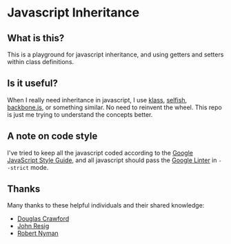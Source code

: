 Javascript Inheritance
======================

What is this?
-------------

This is a playground for javascript inheritance, and using
getters and setters within class definitions.

Is it useful?
-------------

When I really need inheritance in javascript, 
I use [klass](https://github.com/ded/klass), 
[selfish](https://github.com/Gozala/selfish),
[backbone.js](http://backbonejs.org/), or something similar.
No need to reinvent the wheel. This repo is just me trying to 
understand the concepts better.

A note on code style
--------------------

I've tried to keep all the javascript coded according to the
[Google JavaScript Style Guide](http://bit.ly/bQ1NKf), and all javascript
should pass the [Google Linter](http://bit.ly/gjslint) in `--strict` mode.

Thanks
------

Many thanks to these helpful individuals and their shared knowledge:

*   [Douglas Crawford](http://bit.ly/crawford-inheritance)
*   [John Resig](http://bit.ly/resig-js-gs-2007)
*   [Robert Nyman](http://bit.ly/nyman-js-gs-2009)
